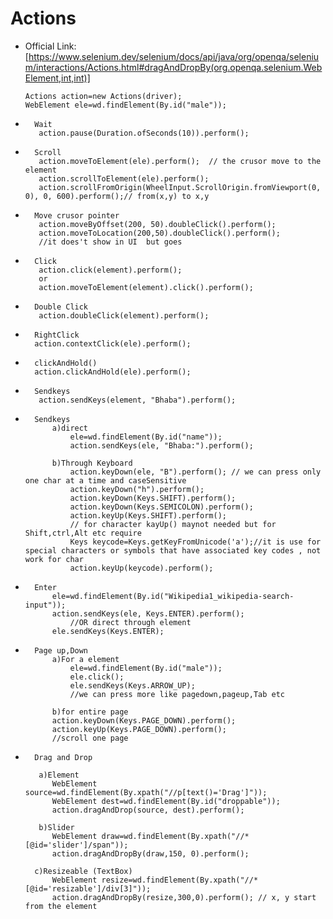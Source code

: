 # Actions  





*	Official Link:[https://www.selenium.dev/selenium/docs/api/java/org/openqa/selenium/interactions/Actions.html#dragAndDropBy(org.openqa.selenium.WebElement,int,int)]   
  	

		Actions action=new Actions(driver);
		WebElement ele=wd.findElement(By.id("male"));

*		Wait
		 action.pause(Duration.ofSeconds(10)).perform();		
		
*		Scroll
		 action.moveToElement(ele).perform();  // the crusor move to the element
		 action.scrollToElement(ele).perform();   
		 action.scrollFromOrigin(WheelInput.ScrollOrigin.fromViewport(0, 0), 0, 600).perform();// from(x,y) to x,y

*		Move crusor pointer
		 action.moveByOffset(200, 50).doubleClick().perform(); 
		 action.moveToLocation(200,50).doubleClick().perform();			
		 //it does't show in UI  but goes
		
*		Click
		 action.click(element).perform();
		 or
		 action.moveToElement(element).click().perform();
		 
*		Double Click		 
		 action.doubleClick(element).perform();

*		RightClick
		action.contextClick(ele).perform();

*		clickAndHold()  
		action.clickAndHold(ele).perform();		
		 
*		Sendkeys   
		 action.sendKeys(element, "Bhaba").perform();	
		 
*		Sendkeys
			a)direct
				ele=wd.findElement(By.id("name"));
				action.sendKeys(ele, "Bhaba:").perform();   

			b)Through Keyboard
				action.keyDown(ele, "B").perform(); // we can press only one char at a time and caseSensitive
				action.keyDown("h").perform();	
				action.keyDown(Keys.SHIFT).perform();
				action.keyDown(Keys.SEMICOLON).perform();
				action.keyUp(Keys.SHIFT).perform();
				// for character kayUp() maynot needed but for Shift,ctrl,Alt etc require
				Keys keycode=Keys.getKeyFromUnicode('a');//it is use for  special characters or symbols that have associated key codes , not work for char
				action.keyUp(keycode).perform();	
			
*		Enter 
			ele=wd.findElement(By.id("Wikipedia1_wikipedia-search-input"));
			action.sendKeys(ele, Keys.ENTER).perform();
		    	//OR direct through element
			ele.sendKeys(Keys.ENTER);	
			
*		Page up,Down
			a)For a element
				ele=wd.findElement(By.id("male"));
				ele.click();
				ele.sendKeys(Keys.ARROW_UP);
				//we can press more like pagedown,pageup,Tab etc   

			b)for entire page
			action.keyDown(Keys.PAGE_DOWN).perform(); 
			action.keyUp(Keys.PAGE_DOWN).perform(); 
			//scroll one page						 	
		 
*		Drag and Drop	  
  
		 a)Element   
			WebElement source=wd.findElement(By.xpath("//p[text()='Drag']"));
			WebElement dest=wd.findElement(By.id("droppable")); 
			action.dragAndDrop(source, dest).perform();  
		 
   		 b)Slider   
			WebElement draw=wd.findElement(By.xpath("//*[@id='slider']/span"));
			action.dragAndDropBy(draw,150, 0).perform();  
  
		c)Resizeable (TextBox)   
			WebElement resize=wd.findElement(By.xpath("//*[@id='resizable']/div[3]"));
			action.dragAndDropBy(resize,300,0).perform(); // x, y start from the element   

			
				
		
 